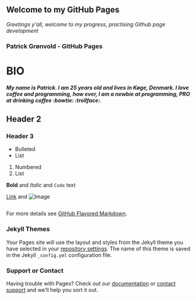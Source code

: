 ## Welcome to my GitHub Pages

_Greetings y'all, welcome to my progress, practising Github page development_

### Patrick Grønvold - GitHub Pages

# BIO #
**_My name is Patrick. I am 25 years old and lives in Køge, Denmark.
I love coffee and programming, how ever, I am a newbie at programming, PRO at drinking coffee :bowtie: :trollface:_**.

## Header 2
### Header 3

- Bulleted
- List

1. Numbered
2. List

**Bold** and _Italic_ and `Code` text

[Link](url) and ![Image](src)
```markdown
```

For more details see [GitHub Flavored Markdown](https://guides.github.com/features/mastering-markdown/).

### Jekyll Themes

Your Pages site will use the layout and styles from the Jekyll theme you have selected in your [repository settings](https://github.com/patrickmylius/patrickmylius.github.io/settings). The name of this theme is saved in the Jekyll `_config.yml` configuration file.

### Support or Contact

Having trouble with Pages? Check out our [documentation](https://help.github.com/categories/github-pages-basics/) or [contact support](https://github.com/contact) and we’ll help you sort it out.
